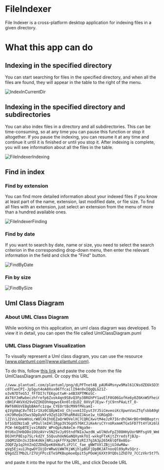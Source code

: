 # FileIndexer
File Indexer is a cross-platform desktop application for indexing files in a given directory.
# What this app can do
## Indexing in the specified directory
You can start searching for files in the specified directory, and when all the files are found, they will appear in the table to the right of the menu.

![IndexInCurrentDir](https://github.com/hiddensudo/FileIndexer/assets/111019096/825a2531-871b-4b7b-9710-7bc4f38fae85)

## Indexing in the specified directory and subdirectories
You can also index files in a directory and all subdirectories. This can be time-consuming, so at any time you can pause this function or stop it altogether. If you pause the indexing, you can resume it at any time and continue it until it is finished or until you stop it. After indexing is complete, you will see information about all the files in the table.

![FileIndexerIndexing](https://github.com/hiddensudo/FileIndexer/assets/111019096/a7a85068-2ccc-475e-822b-9adcab725923)

## Find in index

### Find by extension
You can find more detailed information about your indexed files if you know at least part of the name, extension, last modified date, or file size. To find all files with an extension, just select an extension from the menu of more than a hundred available ones. 

![FileIndexerFinding](https://github.com/hiddensudo/FileIndexer/assets/111019096/ad1ab8e3-351f-4bf0-93b9-670990c77661)

### Find by date
If you want to search by date, name or size, you need to select the search criterion in the corresponding drop-down menu, then enter the relevant information in the field and click the "Find" button.

![FindByDate](https://github.com/hiddensudo/FileIndexer/assets/111019096/c8dcfdcd-8932-4059-b05c-74ad461febeb)

### Fin by size

![FindBySize](https://github.com/hiddensudo/FileIndexer/assets/111019096/e399fc90-b0d6-4cf6-adae-fc202cce81c8)

## Uml Class Diagram
### About UML Class Diagram
While working on this application, an uml class diagram was developed. To view it in detail, you can open the file called UmlClassDiagram.puml

### UML Class Diagram Visualization
To visually represent a Uml class diagram, you can use the resource [www.plantuml.com](www.plantuml.com).

To do this, follow [this link](https://www.plantuml.com/plantuml/uml/SyfFKj2rKt3CoKnELR1Io4ZDoSa70000) and paste the code from the file UmlClassDiagram.puml. Or copy this URL
```
//www.plantuml.com/plantuml/png/dLPFTnet4B_pAUR4Msnyw9Mal61CNsdZE6kSD3S_UJK6jLffAsaTY6D_zcgqYnOMrdxk1NPcVlFJ_D58-c0TCwxCPI-Jp5gut4oA0Xvx06TfcailI94n9xIQgQLG21Z-o3vN7DTeG5J_fFfDI7cfEKguttwH-a4B3XPTMKoSC-AkT6YJmRwbeczhfrefp6Zvok4qn9S8vQ3Fp38RGhPY1avElF0G06GofKe6y0Z6KnW5Fhei6Ro3fzvJhqvpMbgdyuLZYZF3vmxp4EnZBxszElzZDhtfdQ8gSxZM4ctuWKUV7Cuv2V0hf6uq-cBH1F4KVXd29vOZIKEOhHqgwsEkn0lcQiD2_0XVyFJEyw-fjC9rnPAaLtT_O-RWf606bVEBgbBAmfc1zqw_CYEOrtBcM99fPHsamI-q1VgXAqC8vT0I1r1Xz0CQ8pWInU_Chjvxm13Iyut3YJ5iCmveoiKcXpwnVasZTqfsbbA9gFKUUjQH5fpazES1eSkwG4LUoM2hoQIsEw9Ftc90fDzokN06MNwDZAE1_ZgNGwXpznQXbj3FZ71e13imE5ox0oLkMqKrZKab93tlY-cHJ9ReQa35ws5DpDykFv9Zq51D79haRR4UZJAse1w_tGRGqDO-lZIVcLkHoWVoLrW8lXkIhUEZaQrWOVelXC7CQRCXwvtM4eJzR7I6rdhCN4rBOr0HBBeptrgHlIzzL4k5dBRP65Zcn0FUh0moRjjGuXqJCIijyYxhbAaCfUm6B2ZW7NDU-bf1GQINz1aD_vPOullmIHlIRgp3V3GgV576KCJiKeArsCYrnURxmmKTGxSFD7Tt4YlKz6lBDunTzANULwgvykMRABuex_n7lH5sEz7FOfMhPWnQ1B4DRtMlavr8cHme8_n_KORY9M_peL6svypYbLfaki2tBVoTDl9S-PCW-hKQpBTEjvx1RA0V_WPnQpkzN4eCm-FNga9e-0tU6xIhHbDDo1OUzAVrv5N2SvJy0StndfNIaJwzdN_wUlNdvFpZ308HHyUorNMfsgV0_WmEEuSlB1ToMAARRoTXU_Ri6sdAkcnnnkAnzPC056GpODCLKqk2DAP0UjmIAG-DOJHtP8Esp7SLrkd2Y_5SQuuhUeNGaNQXymkTUI-wxkgFTxKjtZYredsfjBJp-zbQM1SDn3sJI8nKd6kjNRizqkFfFXp2NY3zRIJ7g3A3p265K6lQf8e8Eo-ZOQFZp1q2hVZnQZZDkDpeK8kNuFLiP2lC_fae_gNWTVXlZBjjUJdwMAw-qVg5Ejxu1JhgwDYIUjDrWRwUiWW7KjWKjhlpBGFjDpBKJATnooQl09yRv5Qrz-Q9gdZI7Mb2LrZ7UjFPccETeSPKBupmoeQpit5yPOoWj6XXt9YQDs1ZhD7U_7CCzVkr5t7Twd7N8xYXxW3Kd0Vw60gHnwetT1zGyJAN_m40
```
and paste it into the input for the URL, and click Decode URL
